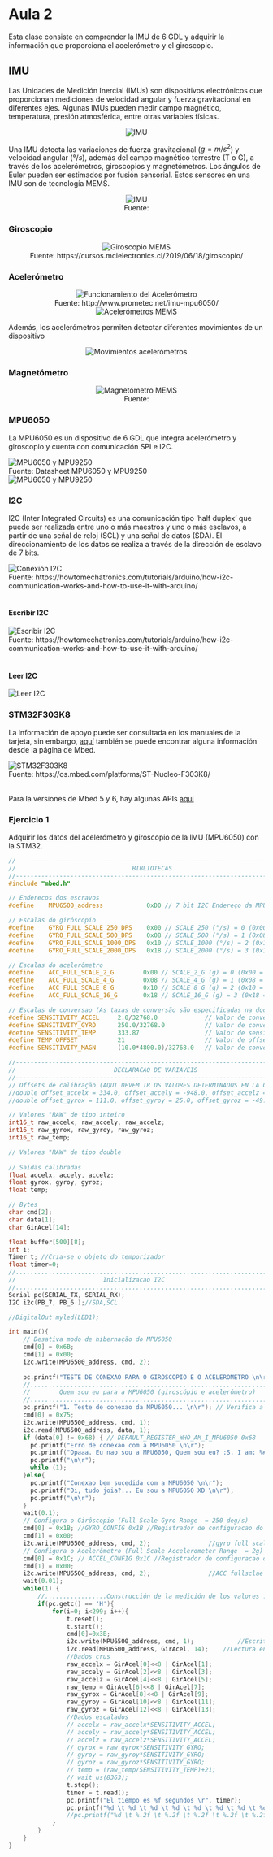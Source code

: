 <h1>Aula 2</h1>

Esta clase consiste en comprender la IMU de 6 GDL y adquirir la información que proporciona el acelerómetro y el giroscopio.

<h2>IMU</h2>

Las Unidades de Medición Inercial (IMUs) son dispositivos electrónicos que proporcionan mediciones de velocidad angular y fuerza gravitacional en diferentes ejes. Algunas IMUs pueden medir campo magnético, temperatura, presión atmosférica, entre otras variables físicas.

<div align="center">
<img src="Imagenes/image-2.png" alt="IMU"/>
</div>

Una IMU detecta las variaciones de fuerza gravitacional ($g=m/s^2$) y velocidad angular  ($°/s$), además del campo magnético terrestre (T o G), a través de los acelerómetros, giroscopios y magnetómetros. Los ángulos de Euler pueden ser estimados por fusión sensorial. Estos sensores en una IMU son de tecnología MEMS.

<div align="center">
<img src="Imagenes/image-3.png" alt="IMU"/>
<br>
<figcaption>Fuente: </figcaption>
</div>

<h3>Giroscopio</h3>

<div align="center">
<img src="Imagenes/image-8.png" alt="Giroscopio MEMS"/>
<br>
<figcaption>Fuente: https://cursos.mcielectronics.cl/2019/06/18/giroscopio/</figcaption>
</div>

<h3>Acelerómetro</h3>

<div align="center">
<img src="Imagenes/image-9.png" alt="Funcionamiento del Acelerómetro"/>
<br>
<figcaption>Fuente: http://www.prometec.net/imu-mpu6050/</figcaption>

<img src="Imagenes/image-10.png" alt="Acelerómetros MEMS"/>
</div>

Además, los acelerómetros permiten detectar diferentes movimientos de un dispositivo

<div align="center">
<img src="Imagenes/image-12.png" alt="Movimientos acelerómetros"/>
</div>

<h3>Magnetómetro</h3>

<div align="center">
<img src="Imagenes/image-11.png" alt="Magnetómetro MEMS"/>
<br>
<figcaption>Fuente: </figcaption>
</div>

<h3>MPU6050</h3>

La MPU6050 es un dispositivo de 6 GDL que integra acelerómetro y giroscopio y cuenta con comunicación SPI e I2C.

<img src="Imagenes/image-1.png" alt="MPU6050 y MPU9250"/>
<figcaption>Fuente: Datasheet MPU6050 y MPU9250</figcaption>

<img src="Imagenes/image-4.png" alt="MPU6050 y MPU9250"/>

<h3>I2C</h3>

I2C (Inter Integrated Circuits) es una comunicación tipo ‘half duplex’ que puede ser realizada entre uno o más maestros y uno o más esclavos, a partir de una señal de reloj (SCL) y una señal de datos (SDA). El direccionamiento de los datos se realiza a través de la dirección de esclavo de 7 bits.

<img src="Imagenes/image-5.png" alt="Conexión I2C"/>
<figcaption>Fuente: https://howtomechatronics.com/tutorials/arduino/how-i2c-communication-works-and-how-to-use-it-with-arduino/
</figcaption>
<br>

<h4>Escribir I2C</h4>

<img src="Imagenes/image-6.png" alt="Escribir I2C"/>
<figcaption>Fuente: https://howtomechatronics.com/tutorials/arduino/how-i2c-communication-works-and-how-to-use-it-with-arduino/
</figcaption>
<br>

<h4>Leer I2C</h4>

<img src="Imagenes/image-7.png" alt="Leer I2C"/>
<br>

<h3>STM32F303K8</h3>

La información de apoyo puede ser consultada en los manuales de la tarjeta, sin embargo, <a href="https://os.mbed.com/platforms/ST-Nucleo-F303K8/">aquí</a> también se puede encontrar alguna información desde la página de Mbed.

<img src="Imagenes/image.png" alt="STM32F303K8"/>
<figcaption>Fuente: https://os.mbed.com/platforms/ST-Nucleo-F303K8/</figcaption>
<br>

Para la versiones de Mbed 5 y 6, hay algunas APIs <a href="https://os.mbed.com/docs/mbed-os/v6.16/apis/index.html">aquí</a> 

<h3>Ejercicio 1</h3>

Adquirir los datos del acelerómetro y giroscopio de la IMU (MPU6050) con la STM32.

```cpp
//----------------------------------------------------------------------------
//                                BIBLIOTECAS
//----------------------------------------------------------------------------
#include "mbed.h"

// Enderecos dos escravos
#define    MPU6500_address            0xD0 // 7 bit I2C Endereço da MPU6500 (giroscópio e acelerômetro)

// Escalas do girôscopio
#define    GYRO_FULL_SCALE_250_DPS    0x00 // SCALE_250 (°/s) = 0 (0x00 = 000|00|000)
#define    GYRO_FULL_SCALE_500_DPS    0x08 // SCALE_500 (°/s) = 1 (0x08 = 000|01|000)
#define    GYRO_FULL_SCALE_1000_DPS   0x10 // SCALE_1000 (°/s) = 2 (0x10 = 000|10|000)
#define    GYRO_FULL_SCALE_2000_DPS   0x18 // SCALE_2000 (°/s) = 3 (0x18 = 000|11|000)

// Escalas do acelerômetro
#define    ACC_FULL_SCALE_2_G        0x00 // SCALE_2_G (g) = 0 (0x00 = 000|00|000)
#define    ACC_FULL_SCALE_4_G        0x08 // SCALE_4_G (g) = 1 (0x08 = 000|01|000)
#define    ACC_FULL_SCALE_8_G        0x10 // SCALE_8_G (g) = 2 (0x10 = 000|10|000)
#define    ACC_FULL_SCALE_16_G       0x18 // SCALE_16_G (g) = 3 (0x18 = 000|11|000)

// Escalas de conversao (As taxas de conversão são especificadas na documentação)
#define SENSITIVITY_ACCEL     2.0/32768.0             // Valor de conversão do Acelerômetro (g/LSB) para 2g e 16 bits de comprimento da palavra
#define SENSITIVITY_GYRO      250.0/32768.0           // Valor de conversão do Girôscopio ((°/s)/LSB) para 250 °/s e 16 bits de comprimento da palavra
#define SENSITIVITY_TEMP      333.87                  // Valor de sensitividade do Termometro (Datasheet: MPU-9250 Product Specification, pag. 12)
#define TEMP_OFFSET           21                      // Valor de offset do Termometro (Datasheet: MPU-9250 Product Specification, pag. 12)
#define SENSITIVITY_MAGN      (10.0*4800.0)/32768.0   // Valor de conversão do Magnetômetro (mG/LSB) para 4800uT, 16 bits de comprimento da palavra e conversao a Gauss (10mG = 1uT)

//----------------------------------------------------------------------------
//                           DECLARACAO DE VARIAVEIS
//----------------------------------------------------------------------------
// Offsets de calibração (AQUI DEVEM IR OS VALORES DETERMINADOS EN LA CALIBRACAO PREVIA COM O CÓDIGO "calibracao.ino")
//double offset_accelx = 334.0, offset_accely = -948.0, offset_accelz = 16252.0;
//double offset_gyrox = 111.0, offset_gyroy = 25.0, offset_gyroz = -49.0;

// Valores "RAW" de tipo inteiro
int16_t raw_accelx, raw_accely, raw_accelz;
int16_t raw_gyrox, raw_gyroy, raw_gyroz;
int16_t raw_temp;

// Valores "RAW" de tipo double 
   
// Saídas calibradas
float accelx, accely, accelz;
float gyrox, gyroy, gyroz;
float temp;

// Bytes
char cmd[2];
char data[1];
char GirAcel[14];

float buffer[500][8];
int i;
Timer t; //Cria-se o objeto do temporizador
float timer=0;
//.....................................................................
//                        Inicializacao I2C
//..................................................................... 
Serial pc(SERIAL_TX, SERIAL_RX);
I2C i2c(PB_7, PB_6 );//SDA,SCL

//DigitalOut myled(LED1);

int main(){
    // Desativa modo de hibernação do MPU6050
    cmd[0] = 0x6B;
    cmd[1] = 0x00;
    i2c.write(MPU6500_address, cmd, 2);
    
    pc.printf("TESTE DE CONEXAO PARA O GIROSCOPIO E O ACELEROMETRO \n\r");
    //.....................................................................
    //        Quem sou eu para a MPU6050 (giroscópio e acelerômetro)
    //.....................................................................
    pc.printf("1. Teste de conexao da MPU6050... \n\r"); // Verifica a conexao
    cmd[0] = 0x75;
    i2c.write(MPU6500_address, cmd, 1);
    i2c.read(MPU6500_address, data, 1);
    if (data[0] != 0x68) { // DEFAULT_REGISTER_WHO_AM_I_MPU6050 0x68
      pc.printf("Erro de conexao com a MPU6050 \n\r");
      pc.printf("Opaaa. Eu nao sou a MPU6050, Quem sou eu? :S. I am: %#x \n\r",data[0]);
      pc.printf("\n\r");
      while (1);
    }else{
      pc.printf("Conexao bem sucedida com a MPU6050 \n\r");
      pc.printf("Oi, tudo joia?... Eu sou a MPU6050 XD \n\r");
      pc.printf("\n\r");
    }
    wait(0.1);  
    // Configura o Girôscopio (Full Scale Gyro Range  = 250 deg/s)
    cmd[0] = 0x1B; //GYRO_CONFIG 0x1B //Registrador de configuracao do Girôscopio
    cmd[1] = 0x00;
    i2c.write(MPU6500_address, cmd, 2);                //gyro full scale 250 DPS
    // Configura o Acelerômetro (Full Scale Accelerometer Range  = 2g)
    cmd[0] = 0x1C; // ACCEL_CONFIG 0x1C //Registrador de configuracao do Acelerômetro
    cmd[1] = 0x00;
    i2c.write(MPU6500_address, cmd, 2);                //ACC fullsclae 2G
    wait(0.01);
    while(1) {
        //.................Construcción de la medición de los valores .................. 
        if(pc.getc() == 'H'){
            for(i=0; i<299; i++){
                t.reset();
                t.start();
                cmd[0]=0x3B;
                i2c.write(MPU6500_address, cmd, 1);            //Escritura del registro de inicio
                i2c.read(MPU6500_address, GirAcel, 14);    //Lectura en rafaga de los valores de la MPU
                //Dados crus
                raw_accelx = GirAcel[0]<<8 | GirAcel[1];    
                raw_accely = GirAcel[2]<<8 | GirAcel[3];
                raw_accelz = GirAcel[4]<<8 | GirAcel[5];
                raw_temp = GirAcel[6]<<8 | GirAcel[7];
                raw_gyrox = GirAcel[8]<<8 | GirAcel[9];
                raw_gyroy = GirAcel[10]<<8 | GirAcel[11];
                raw_gyroz = GirAcel[12]<<8 | GirAcel[13];
                //Dados escalados
                // accelx = raw_accelx*SENSITIVITY_ACCEL;
                // accely = raw_accely*SENSITIVITY_ACCEL;
                // accelz = raw_accelz*SENSITIVITY_ACCEL;
                // gyrox = raw_gyrox*SENSITIVITY_GYRO;
                // gyroy = raw_gyroy*SENSITIVITY_GYRO;
                // gyroz = raw_gyroz*SENSITIVITY_GYRO;
                // temp = (raw_temp/SENSITIVITY_TEMP)+21;
                // wait_us(8363);
                t.stop();
                timer = t.read();
                pc.printf("El tiempo es %f segundos \r", timer);
                pc.printf("%d \t %d \t %d \t %d \t %d \t %d \t %d \t %d \n\r",i+1,raw_accelx, raw_accely, raw_accelz, raw_gyrox, raw_gyroy, raw_gyroz, raw_temp);
                //pc.printf("%d \t %.2f \t %.2f \t %.2f \t %.2f \t %.2f \t %.2f \t %.2f \n\r",i+1,accelx, accely, accelz, gyrox, gyroy, gyroz, temp);
            }
        }
    }
}
```